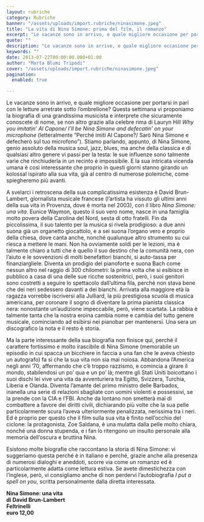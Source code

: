 ```yaml
---
layout: rubriche
category: Rubriche
banner: "/assets/uploads/import.rubriche/ninasimone.jpeg"
title: "La vita di Nina Simone: prima del film, il romanzo"
excerpt: "Le vacanze sono in arrivo, e quale migliore occasione per portarsi in pari con le letture arretrate sotto l’ombrellone? Questa settimana vi proponiamo la biografia di una grandissima musicista e interprete che sicuramente conoscete di nome, se non altro grazie alla celebre rima di Lauryn Hill Why you imitatin’ Al Capone/ I’ll be Nina Simone [&hellip"
quote: ""
description: "Le vacanze sono in arrivo, e quale migliore occasione per portarsi in pari con le letture arretrate sotto l’ombrellone? Questa settimana vi proponiamo la biografia di una grandissima musicista e interprete che sicuramente conoscete di nome, se non altro grazie alla celebre rima di Lauryn Hill Why you imitatin’ Al Capone/ I’ll be Nina Simone [&hellip"
keywords: ""
date: 2013-07-22T00:00:00.000+01:00
author: "Marta Blumi Tripodi"
cover: "/assets/uploads/import.rubriche/ninasimone.jpeg"
pagination:
  enabled: true

---
```


Le vacanze sono in arrivo, e quale migliore occasione per portarsi in pari con le letture arretrate sotto l’ombrellone? Questa settimana vi proponiamo la biografia di una grandissima musicista e interprete che sicuramente conoscete di nome, se non altro grazie alla celebre rima di Lauryn Hill _Why you imitatin’ Al Capone/ I’ll be Nina Simone and defecatin’ on your microphone_ (letteralmente “Perché imiti Al Capone?/ Sarò Nina Simone e defecherò sul tuo microfono”). Stiamo parlando, appunto, di Nina Simone, genio assoluto della musica soul, jazz, blues, ma anche della classica e di qualsiasi altro genere vi passi per la testa: le sue influenze sono talmente varie che rinchiuderla in un recinto è impossibile. E la sua intricata vicenda umana è così interessante che proprio in questi giorni stanno girando un kolossal ispirato alla sua vita, già al centro di numerose polemiche, come spiegheremo più avanti.

A svelarci i retroscena della sua complicatissima esistenza è David Brun-Lambert, giornalista musicale francese (l’artista ha vissuto gli ultimi anni della sua vita in Provenza, dove è morta nel 2003), con il libro _Nina Simone: una vita_. Eunice Waymon, questo il suo vero nome, nasce in una famiglia molto povera della Carolina del Nord, sesta di otto fratelli. Fin da piccolissima, il suo talento per la musica si rivela prodigioso: a due anni suona già un organetto giocattolo, e a sei suona l’organo vero e proprio della chiesa, dove canta anche, nonché qualunque altro strumento su cui riesca a mettere le mani. Non ha ovviamente soldi per le lezioni, ma è talmente chiaro a tutti che è quello il suo destino che la comunità nera, con l’aiuto e le sovvenzioni di molti benefattori bianchi, si auto-tassa per finanziargliele. Diventa un prodigio del pianoforte e suona Bach come nessun altro nel raggio di 300 chilometri: la prima volta che si esibisce in pubblico a casa di una delle sue ricche sostenitrici, però, i suoi genitori sono costretti a seguire lo spettacolo dall’ultima fila, perché non stava bene che dei neri sedessero davanti a dei bianchi. Arrivata alla maggiore età la ragazza vorrebbe iscriversi alla Julliard, la più prestigiosa scuola di musica americana, per coronare il sogno di diventare la prima pianista classica nera: nonostante un’audizione impeccabile, però, viene scartata. La rabbia è talmente tanta che la nostra eroina cambia nome e cambia del tutto genere musicale, cominciando ad esibirsi nei pianobar per mantenersi. Una sera un discografico la nota e il resto è storia.

Ma la parte interessante della sua biografia non finisce qui, perché il carattere fortissimo e molto irascibile di Nina Simone (memorabile un episodio in cui spacca un bicchiere in faccia a una fan che le aveva chiesto un autografo) fa sì che la sua vita non sia mai noiosa. Abbandona l’America negli anni ’70, affermando che c’è troppo razzismo, e comincia a girare il mondo, stabilendosi un po’ qua e un po’ là; mentre gli Stati Uniti boicottano i suoi dischi lei vive una vita da avventuriera tra Egitto, Svizzera, Turchia, Liberia e Olanda. Diventa l’amante del primo ministro delle Barbados, inanella una serie di relazioni sbagliate con uomini violenti e possessivi, se la prende con la CIA e l’FBI. Anche da lontano non smetterà mai di combattere a favore dei diritti civili, dichiarando più volte che la sua pelle particolarmente scura l’aveva ulteriormente penalizzata, nerissima tra i neri. Ed è proprio per questo che il film sulla sua vita è finito nell’occhio del ciclone: la protagonista, Zoe Saldana, è una mulatta dalla pelle molto chiara, nonché una donna stupenda, e i fan lo ritengono un insulto personale alla memoria dell’oscura e bruttina Nina.

Esistono molte biografie che raccontano la storia di Nina Simone: vi suggeriamo questa perché è in italiano e perché, grazie anche alla presenza di numerosi dialoghi e aneddoti, scorre via come un romanzo ed è particolarmente adatta come lettura estiva. Se avete dimestichezza con l’inglese, però, vi consigliamo anche di non perdervi l’autobiografia _I put a spell on you_, scritta personalmente dalla diretta interessata.

**Nina Simone: una vita**  
 **di David Brun-Lambert**  
 **Feltrinelli**  
 **euro 12,00**